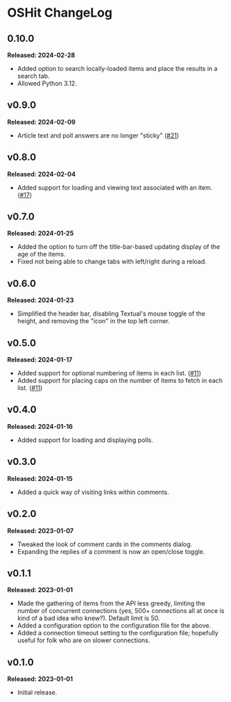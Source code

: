 # OSHit ChangeLog

## 0.10.0

**Released: 2024-02-28**

- Added option to search locally-loaded items and place the results in a
  search tab.
- Allowed Python 3.12.

## v0.9.0

**Released: 2024-02-09**

- Article text and poll answers are no longer "sticky"
  ([#21](https://github.com/davep/oshit/issues/21))

## v0.8.0

**Released: 2024-02-04**

- Added support for loading and viewing text associated with an item.
  ([#17](https://github.com/davep/oshit/issues/17))

## v0.7.0

**Released: 2024-01-25**

- Added the option to turn off the title-bar-based updating display of the
  age of the items.
- Fixed not being able to change tabs with left/right during a reload.

## v0.6.0

**Released: 2024-01-23**

- Simplified the header bar, disabling Textual's mouse toggle of the height,
  and removing the "icon" in the top left corner.

## v0.5.0

**Released: 2024-01-17**

- Added support for optional numbering of items in each list.
  ([#11](https://github.com/davep/oshit/issues/11))
- Added support for placing caps on the number of items to fetch in each
  list. ([#11](https://github.com/davep/oshit/issues/11))

## v0.4.0

**Released: 2024-01-16**

- Added support for loading and displaying polls.

## v0.3.0

**Released: 2024-01-15**

- Added a quick way of visiting links within comments.

## v0.2.0

**Released: 2023-01-07**

- Tweaked the look of comment cards in the comments dialog.
- Expanding the replies of a comment is now an open/close toggle.

## v0.1.1

**Released: 2023-01-01**

- Made the gathering of items from the API less greedy, limiting the number
  of concurrent connections (yes, 500+ connections all at once is kind of a
  bad idea who knew?). Default limit is 50.
- Added a configuration option to the configuration file for the above.
- Added a connection timeout setting to the configuration file; hopefully
  useful for folk who are on slower connections.

## v0.1.0

**Released: 2023-01-01**

- Initial release.

[//]: # (ChangeLog.md ends here)
